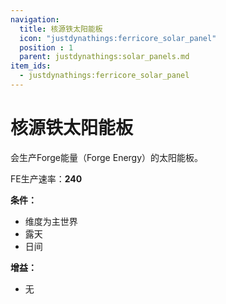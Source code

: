 ```yaml
---
navigation:
  title: 核源铁太阳能板
  icon: "justdynathings:ferricore_solar_panel"
  position : 1
  parent: justdynathings:solar_panels.md
item_ids:
  - justdynathings:ferricore_solar_panel
---
```


# 核源铁太阳能板

会生产Forge能量（Forge Energy）的太阳能板。

FE生产速率：**240**

**条件：**
- 维度为主世界
- 露天
- 日间

**增益：**
- 无

<BlockImage id="justdynathings:ferricore_solar_panel" scale="4.0"/>

<RecipeFor id="justdynathings:ferricore_solar_panel" />